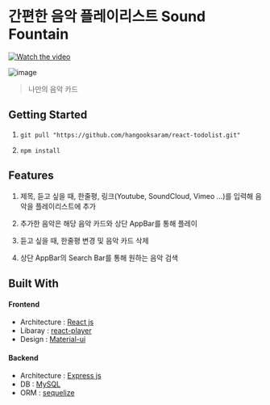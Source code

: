 # 간편한 음악 플레이리스트 Sound Fountain

[![Watch the video](https://img.youtube.com/vi/T-D1KVIuvjA/maxresdefault.jpg)](https://youtu.be/T-D1KVIuvjA)

![image](https://user-images.githubusercontent.com/55138387/109382538-5c583400-7924-11eb-9bd2-4c2d03a53a5a.png)

> 나만의 음악 카드

## Getting Started

1. `git pull "https://github.com/hangooksaram/react-todolist.git"`

2. `npm install`

## Features

1. 제목, 듣고 싶을 때, 한줄평, 링크(Youtube, SoundCloud, Vimeo ...)를 입력해 음악을 플레이리스트에 추가

2. 추가한 음악은 해당 음악 카드와 상단 AppBar를 통해 플레이

3. 듣고 싶을 때, 한줄평 변경 및 음악 카드 삭제

4. 상단 AppBar의 Search Bar를 통해 원하는 음악 검색

## Built With

#### Frontend
+ Architecture : [React js](https://ko.reactjs.org/)
+ Libaray : [react-player](https://www.npmjs.com/package/react-player)
+ Design : [Material-ui](https://material-ui.com/)

#### Backend
+ Architecture : [Express js](https://expressjs.com/)
+ DB : [MySQL](https://www.mysql.com/)
+ ORM : [sequelize](https://sequelize.org/)
